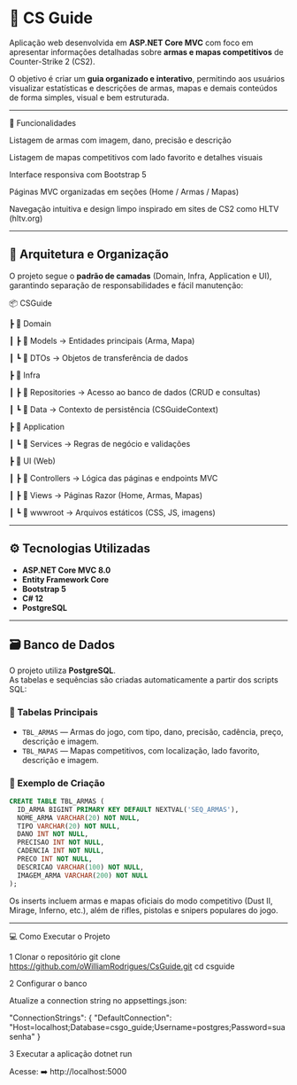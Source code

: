 # 🎯 CS Guide

Aplicação web desenvolvida em **ASP.NET Core MVC** com foco em apresentar informações detalhadas sobre **armas e mapas competitivos** de Counter-Strike 2 (CS2).

O objetivo é criar um **guia organizado e interativo**, permitindo aos usuários visualizar estatísticas e descrições de armas, mapas e demais conteúdos de forma simples, visual e bem estruturada.

---

🧩 Funcionalidades

Listagem de armas com imagem, dano, precisão e descrição

Listagem de mapas competitivos com lado favorito e detalhes visuais

Interface responsiva com Bootstrap 5

Páginas MVC organizadas em seções (Home / Armas / Mapas)

Navegação intuitiva e design limpo inspirado em sites de CS2 como HLTV (hltv.org)

---

## 🧱 Arquitetura e Organização

O projeto segue o **padrão de camadas** (Domain, Infra, Application e UI), garantindo separação de responsabilidades e fácil manutenção:

📦 CSGuide

 ┣ 📁 Domain
 
 ┃ ┣ 📄 Models → Entidades principais (Arma, Mapa)
 
 ┃ ┗ 📄 DTOs → Objetos de transferência de dados
 
 ┣ 📁 Infra
 
 ┃ ┣ 📄 Repositories → Acesso ao banco de dados (CRUD e consultas)
 
 ┃ ┗ 📄 Data → Contexto de persistência (CSGuideContext)
 
 ┣ 📁 Application

 ┃ ┗ 📄 Services → Regras de negócio e validações
 
 ┣ 📁 UI (Web)
 
 ┃ ┣ 📄 Controllers → Lógica das páginas e endpoints MVC
 
 ┃ ┣ 📄 Views → Páginas Razor (Home, Armas, Mapas)
 
 ┃ ┗ 📄 wwwroot → Arquivos estáticos (CSS, JS, imagens)

---

## ⚙️ Tecnologias Utilizadas

- **ASP.NET Core MVC 8.0**
- **Entity Framework Core**
- **Bootstrap 5**
- **C# 12**
- **PostgreSQL**

---

## 🗃️ Banco de Dados

O projeto utiliza **PostgreSQL**.  
As tabelas e sequências são criadas automaticamente a partir dos scripts SQL:

### 🔹 Tabelas Principais
- `TBL_ARMAS` — Armas do jogo, com tipo, dano, precisão, cadência, preço, descrição e imagem.  
- `TBL_MAPAS` — Mapas competitivos, com localização, lado favorito, descrição e imagem.

### 🔹 Exemplo de Criação

```sql
CREATE TABLE TBL_ARMAS (
  ID_ARMA BIGINT PRIMARY KEY DEFAULT NEXTVAL('SEQ_ARMAS'),
  NOME_ARMA VARCHAR(20) NOT NULL,
  TIPO VARCHAR(20) NOT NULL,
  DANO INT NOT NULL,
  PRECISAO INT NOT NULL,
  CADENCIA INT NOT NULL,
  PRECO INT NOT NULL,
  DESCRICAO VARCHAR(100) NOT NULL,
  IMAGEM_ARMA VARCHAR(200) NOT NULL
);
```

Os inserts incluem armas e mapas oficiais do modo competitivo (Dust II, Mirage, Inferno, etc.), além de rifles, pistolas e snipers populares do jogo.

---

💻 Como Executar o Projeto

1 Clonar o repositório
git clone https://github.com/oWilliamRodrigues/CsGuide.git
cd csguide

2 Configurar o banco

Atualize a connection string no appsettings.json:

"ConnectionStrings": {
  "DefaultConnection": "Host=localhost;Database=csgo_guide;Username=postgres;Password=suasenha"
}

3 Executar a aplicação
dotnet run

Acesse:
➡️ http://localhost:5000
